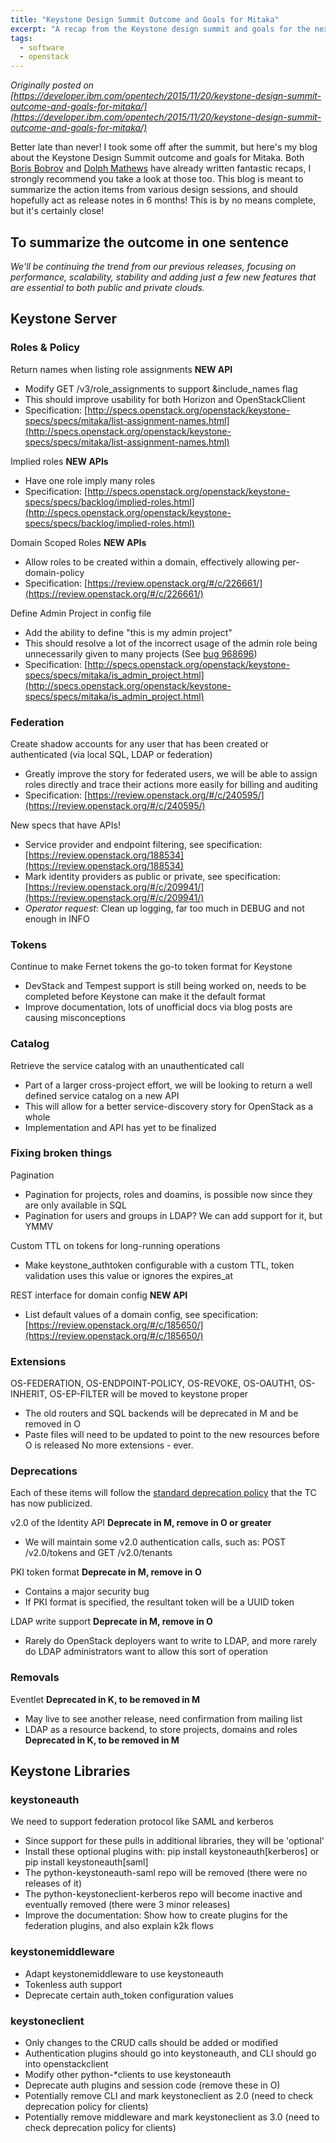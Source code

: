```yaml
---
title: "Keystone Design Summit Outcome and Goals for Mitaka"
excerpt: "A recap from the Keystone design summit and goals for the next release, Mitaka"
tags: 
  - software
  - openstack
---
```


_Originally posted on [https://developer.ibm.com/opentech/2015/11/20/keystone-design-summit-outcome-and-goals-for-mitaka/](https://developer.ibm.com/opentech/2015/11/20/keystone-design-summit-outcome-and-goals-for-mitaka/)_

Better late than never! I took some off after the summit, but here's my blog about the Keystone Design Summit outcome and goals for Mitaka. Both [Boris Bobrov](https://www.mirantis.com/blog/openstack-keystone-in-tokyo-deprecations-deprecations-deprecations/) and [Dolph Mathews](http://dolphm.com/openstack-mitaka-design-summit-outcomes/) have already written fantastic recaps, I strongly recommend you take a look at those too. This blog is meant to summarize the action items from various design sessions, and should hopefully act as release notes in 6 months! This is by no means complete, but it's certainly close!

## To summarize the outcome in one sentence

_We'll be continuing the trend from our previous releases, focusing on performance, scalability, stability and adding just a few new features that are essential to both public and private clouds._

## Keystone Server

### Roles & Policy

Return names when listing role assignments **NEW API**
* Modify GET /v3/role_assignments to support &include_names flag
* This should improve usability for both Horizon and OpenStackClient
* Specification: [http://specs.openstack.org/openstack/keystone-specs/specs/mitaka/list-assignment-names.html](http://specs.openstack.org/openstack/keystone-specs/specs/mitaka/list-assignment-names.html)

Implied roles **NEW APIs**
* Have one role imply many roles
* Specification: [http://specs.openstack.org/openstack/keystone-specs/specs/backlog/implied-roles.html](http://specs.openstack.org/openstack/keystone-specs/specs/backlog/implied-roles.html)

Domain Scoped Roles **NEW APIs**
* Allow roles to be created within a domain, effectively allowing per-domain-policy
* Specification: [https://review.openstack.org/#/c/226661/](https://review.openstack.org/#/c/226661/)

Define Admin Project in config file
* Add the ability to define "this is my admin project"
* This should resolve a lot of the incorrect usage of the admin role being unnecessarily given to many projects (See [bug 968696](https://bugs.launchpad.net/keystone/+bug/968696))
* Specification: [http://specs.openstack.org/openstack/keystone-specs/specs/mitaka/is_admin_project.html](http://specs.openstack.org/openstack/keystone-specs/specs/mitaka/is_admin_project.html)

### Federation

Create shadow accounts for any user that has been created or authenticated (via local SQL, LDAP or federation)
* Greatly improve the story for federated users, we will be able to assign roles directly and trace their actions more easily for billing and auditing
* Specification: [https://review.openstack.org/#/c/240595/](https://review.openstack.org/#/c/240595/)

New specs that have APIs!
* Service provider and endpoint filtering, see specification: [https://review.openstack.org/188534](https://review.openstack.org/188534)
* Mark identity providers as public or private, see specification: [https://review.openstack.org/#/c/209941/](https://review.openstack.org/#/c/209941/)
* _Operator request_: Clean up logging, far too much in DEBUG and not enough in INFO

### Tokens

Continue to make Fernet tokens the go-to token format for Keystone
* DevStack and Tempest support is still being worked on, needs to be completed before Keystone can make it the default format
* Improve documentation, lots of unofficial docs via blog posts are causing misconceptions

### Catalog

Retrieve the service catalog with an unauthenticated call
* Part of a larger cross-project effort, we will be looking to return a well defined service catalog on a new API
* This will allow for a better service-discovery story for OpenStack as a whole
* Implementation and API has yet to be finalized

### Fixing broken things

Pagination
* Pagination for projects, roles and doamins, is possible now since they are only available in SQL
* Pagination for users and groups in LDAP? We can add support for it, but YMMV

Custom TTL on tokens for long-running operations
* Make keystone_authtoken configurable with a custom TTL, token validation uses this value or ignores the expires_at

REST interface for domain config **NEW API**
* List default values of a domain config, see specification: [https://review.openstack.org/#/c/185650/](https://review.openstack.org/#/c/185650/)

### Extensions

OS-FEDERATION, OS-ENDPOINT-POLICY, OS-REVOKE, OS-OAUTH1, OS-INHERIT, OS-EP-FILTER will be moved to keystone proper
* The old routers and SQL backends will be deprecated in M and be removed in O
* Paste files will need to be updated to point to the new resources before O is released No more extensions - ever.

### Deprecations

Each of these items will follow the [standard deprecation policy](http://governance.openstack.org/reference/tags/assert_follows-standard-deprecation.html) that the TC has now publicized.

v2.0 of the Identity API **Deprecate in M, remove in O or greater**
* We will maintain some v2.0 authentication calls, such as: POST /v2.0/tokens and GET /v2.0/tenants

PKI token format **Deprecate in M, remove in O**
* Contains a major security bug
* If PKI format is specified, the resultant token will be a UUID token

LDAP write support **Deprecate in M, remove in O**
* Rarely do OpenStack deployers want to write to LDAP, and more rarely do LDAP administrators want to allow this sort of operation

### Removals

Eventlet **Deprecated in K, to be removed in M**
* May live to see another release, need confirmation from mailing list
* LDAP as a resource backend, to store projects, domains and roles **Deprecated in K, to be removed in M**

## Keystone Libraries

### keystoneauth

We need to support federation protocol like SAML and kerberos
* Since support for these pulls in additional libraries, they will be 'optional'
* Install these optional plugins with: pip install keystoneauth[kerberos] or pip install keystoneauth[saml]
* The python-keystoneauth-saml repo will be removed (there were no releases of it)
* The python-keystoneclient-kerberos repo will become inactive and eventually removed (there were 3 minor releases)
* Improve the documentation: Show how to create plugins for the federation plugins, and also explain k2k flows

### keystonemiddleware

* Adapt keystonemiddleware to use keystoneauth
* Tokenless auth support
* Deprecate certain auth_token configuration values

### keystoneclient

* Only changes to the CRUD calls should be added or modified
* Authentication plugins should go into keystoneauth, and CLI should go into openstackclient
* Modify other python-*clients to use keystoneauth
* Deprecate auth plugins and session code (remove these in O)
* Potentially remove CLI and mark keystoneclient as 2.0 (need to check deprecation policy for clients)
* Potentially remove middleware and mark keystoneclient as 3.0 (need to check deprecation policy for clients)


